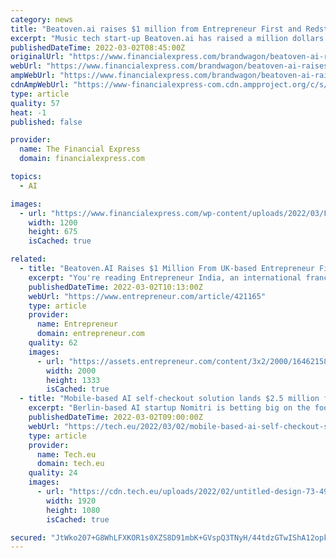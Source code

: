 ```yaml
---
category: news
title: "Beatoven.ai raises $1 million from Entrepreneur First and Redstart Labs"
excerpt: "Music tech start-up Beatoven.ai has raised a million dollars as part of its seed round. The funds have been raised through Redstart Labs, a subsidiary of Info Edge and UK-based Entrepreneur First. Beatoven.ai is one of the only AI-driven music tech ..."
publishedDateTime: 2022-03-02T08:45:00Z
originalUrl: "https://www.financialexpress.com/brandwagon/beatoven-ai-raises-1-million-from-entrepreneur-first-and-redstart-labs/2448766/"
webUrl: "https://www.financialexpress.com/brandwagon/beatoven-ai-raises-1-million-from-entrepreneur-first-and-redstart-labs/2448766/"
ampWebUrl: "https://www.financialexpress.com/brandwagon/beatoven-ai-raises-1-million-from-entrepreneur-first-and-redstart-labs/2448766/lite/"
cdnAmpWebUrl: "https://www-financialexpress-com.cdn.ampproject.org/c/s/www.financialexpress.com/brandwagon/beatoven-ai-raises-1-million-from-entrepreneur-first-and-redstart-labs/2448766/lite/"
type: article
quality: 57
heat: -1
published: false

provider:
  name: The Financial Express
  domain: financialexpress.com

topics:
  - AI

images:
  - url: "https://www.financialexpress.com/wp-content/uploads/2022/03/Funding-2.jpg"
    width: 1200
    height: 675
    isCached: true

related:
  - title: "Beatoven.AI Raises $1 Million From UK-based Entrepreneur First and Redstart Labs"
    excerpt: "You're reading Entrepreneur India, an international franchise of Entrepreneur Media. AI-driven music tech startup, Beatoven.ai, announced on Tuesday to have raised $1 million in seed round funding. The funds have been raised through Redstart Labs ..."
    publishedDateTime: 2022-03-02T10:13:00Z
    webUrl: "https://www.entrepreneur.com/article/421165"
    type: article
    provider:
      name: Entrepreneur
      domain: entrepreneur.com
    quality: 62
    images:
      - url: "https://assets.entrepreneur.com/content/3x2/2000/1646215806-Myproject66.jpg"
        width: 2000
        height: 1333
        isCached: true
  - title: "Mobile-based AI self-checkout solution lands $2.5 million funding for Berlin-based retail startup"
    excerpt: "Berlin-based AI startup Nomitri is betting big on the food retail revolution and has now raised $2.5 million funding"
    publishedDateTime: 2022-03-02T09:00:00Z
    webUrl: "https://tech.eu/2022/03/02/mobile-based-ai-self-checkout-solution-lands-berlin-based-retail-startup-with-25-million"
    type: article
    provider:
      name: Tech.eu
      domain: tech.eu
    quality: 24
    images:
      - url: "https://cdn.tech.eu/uploads/2022/02/untitled-design-73-497.png"
        width: 1920
        height: 1080
        isCached: true

secured: "JtWko207+G8WhLFXKOR1s0XZS8D91mbK+GVspQ3TNyH/44tdzGTwIShA12opkgBrfDNUdtQdyEBAlUAKx4ic+lsm37RC8BxtfabvuDwHFEU/aOKUH1lm3GROlym+eg8UzUWFPV7gU2XTNEeyhvF4HCeXlOzR1EaSa3JgqAJXXKV0uDXdR8WRYWhUjOEanbxZB+Ibn+K2IMoVP/rcaSPeUyGeVcp8eSimre3ws27v+kS5pDrvkHdjMJrFfHfzCBLNueW9nU/AZaRl5zEZx6elwi0QukvLbeDlaC01ks82IF+hJtvGrrzf77dqQ7IGJ4IRxsPn/uuzfNgYOseVZY/KVmXe9NUas8o/PDUL5r02D00=;z644+gCzULh1GV5n1beIaw=="
---
```


